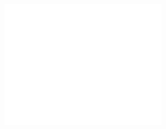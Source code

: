<picture>
  <img src="/github-metrics.svg" alt="Metrics">
</picture>
<!--
<picture>
  <img src="/terminal.svg" alt="Metrics">
</picture>
<picture>
  <img src="/isocalendar.svg" alt="ISOCalendar">
</picture>
<picture>
  <img src="/languages.svg" alt="Languages">
</picture>
<picture>
  <img src="/music.svg" alt="Music">
</picture>
<picture>
  <img src="/steam.svg" alt="Games">
</picture>
<picture>
  <img src="/mbti.svg" alt="MBTI">
</picture>
-->
<!--
**shingkid/shingkid** is a ✨ _special_ ✨ repository because its `README.md` (this file) appears on your GitHub profile.

Here are some ideas to get you started:

- 🔭 I’m currently working on ...
- 🌱 I’m currently learning ...
- 👯 I’m looking to collaborate on ...
- 🤔 I’m looking for help with ...
- 💬 Ask me about ...
- 📫 How to reach me: ...
- 😄 Pronouns: ...
- ⚡ Fun fact: ...
-->
